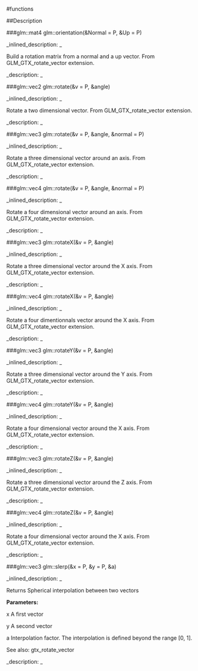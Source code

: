 #functions


<!--
_visible: True_
_advanced: False_
-->

##Description





<!----------------------------------------------------------------------------->

###glm::mat4 glm::orientation(&Normal = P, &Up = P)

<!--
_syntax: glm::orientation(&Normal = P, &Up = P)_
_name: glm::orientation_
_returns: glm::mat4_
_returns_description: _
_parameters: const glm::vec3 &Normal=P, const glm::vec3 &Up=P_
_version_started: 0.10.0_
_version_deprecated: _
_summary: _
_constant: False_
_static: False_
_visible: True_
_advanced: False_
-->

_inlined_description: _

 Build a rotation matrix from a normal and a up vector.
 From GLM_GTX_rotate_vector extension.





_description: _







<!----------------------------------------------------------------------------->

###glm::vec2 glm::rotate(&v = P, &angle)

<!--
_syntax: glm::rotate(&v = P, &angle)_
_name: glm::rotate_
_returns: glm::vec2_
_returns_description: _
_parameters: const glm::vec2 &v=P, const T &angle_
_version_started: 0.10.0_
_version_deprecated: _
_summary: _
_constant: False_
_static: False_
_visible: True_
_advanced: False_
-->

_inlined_description: _

 Rotate a two dimensional vector.
 From GLM_GTX_rotate_vector extension.





_description: _







<!----------------------------------------------------------------------------->

###glm::vec3 glm::rotate(&v = P, &angle, &normal = P)

<!--
_syntax: glm::rotate(&v = P, &angle, &normal = P)_
_name: glm::rotate_
_returns: glm::vec3_
_returns_description: _
_parameters: const glm::vec3 &v=P, const T &angle, const glm::vec3 &normal=P_
_version_started: 0.10.0_
_version_deprecated: _
_summary: _
_constant: False_
_static: False_
_visible: True_
_advanced: False_
-->

_inlined_description: _

 Rotate a three dimensional vector around an axis.
 From GLM_GTX_rotate_vector extension.





_description: _







<!----------------------------------------------------------------------------->

###glm::vec4 glm::rotate(&v = P, &angle, &normal = P)

<!--
_syntax: glm::rotate(&v = P, &angle, &normal = P)_
_name: glm::rotate_
_returns: glm::vec4_
_returns_description: _
_parameters: const glm::vec4 &v=P, const T &angle, const glm::vec3 &normal=P_
_version_started: 0.10.0_
_version_deprecated: _
_summary: _
_constant: False_
_static: False_
_visible: True_
_advanced: False_
-->

_inlined_description: _

 Rotate a four dimensional vector around an axis.
 From GLM_GTX_rotate_vector extension.





_description: _







<!----------------------------------------------------------------------------->

###glm::vec3 glm::rotateX(&v = P, &angle)

<!--
_syntax: glm::rotateX(&v = P, &angle)_
_name: glm::rotateX_
_returns: glm::vec3_
_returns_description: _
_parameters: const glm::vec3 &v=P, const T &angle_
_version_started: 0.10.0_
_version_deprecated: _
_summary: _
_constant: False_
_static: False_
_visible: True_
_advanced: False_
-->

_inlined_description: _

 Rotate a three dimensional vector around the X axis.
 From GLM_GTX_rotate_vector extension.





_description: _







<!----------------------------------------------------------------------------->

###glm::vec4 glm::rotateX(&v = P, &angle)

<!--
_syntax: glm::rotateX(&v = P, &angle)_
_name: glm::rotateX_
_returns: glm::vec4_
_returns_description: _
_parameters: const glm::vec4 &v=P, const T &angle_
_version_started: 0.10.0_
_version_deprecated: _
_summary: _
_constant: False_
_static: False_
_visible: True_
_advanced: False_
-->

_inlined_description: _

 Rotate a four dimentionnals vector around the X axis.
 From GLM_GTX_rotate_vector extension.





_description: _







<!----------------------------------------------------------------------------->

###glm::vec3 glm::rotateY(&v = P, &angle)

<!--
_syntax: glm::rotateY(&v = P, &angle)_
_name: glm::rotateY_
_returns: glm::vec3_
_returns_description: _
_parameters: const glm::vec3 &v=P, const T &angle_
_version_started: 0.10.0_
_version_deprecated: _
_summary: _
_constant: False_
_static: False_
_visible: True_
_advanced: False_
-->

_inlined_description: _

 Rotate a three dimensional vector around the Y axis.
 From GLM_GTX_rotate_vector extension.





_description: _







<!----------------------------------------------------------------------------->

###glm::vec4 glm::rotateY(&v = P, &angle)

<!--
_syntax: glm::rotateY(&v = P, &angle)_
_name: glm::rotateY_
_returns: glm::vec4_
_returns_description: _
_parameters: const glm::vec4 &v=P, const T &angle_
_version_started: 0.10.0_
_version_deprecated: _
_summary: _
_constant: False_
_static: False_
_visible: True_
_advanced: False_
-->

_inlined_description: _

 Rotate a four dimensional vector around the X axis.
 From GLM_GTX_rotate_vector extension.





_description: _







<!----------------------------------------------------------------------------->

###glm::vec3 glm::rotateZ(&v = P, &angle)

<!--
_syntax: glm::rotateZ(&v = P, &angle)_
_name: glm::rotateZ_
_returns: glm::vec3_
_returns_description: _
_parameters: const glm::vec3 &v=P, const T &angle_
_version_started: 0.10.0_
_version_deprecated: _
_summary: _
_constant: False_
_static: False_
_visible: True_
_advanced: False_
-->

_inlined_description: _

 Rotate a three dimensional vector around the Z axis.
 From GLM_GTX_rotate_vector extension.





_description: _







<!----------------------------------------------------------------------------->

###glm::vec4 glm::rotateZ(&v = P, &angle)

<!--
_syntax: glm::rotateZ(&v = P, &angle)_
_name: glm::rotateZ_
_returns: glm::vec4_
_returns_description: _
_parameters: const glm::vec4 &v=P, const T &angle_
_version_started: 0.10.0_
_version_deprecated: _
_summary: _
_constant: False_
_static: False_
_visible: True_
_advanced: False_
-->

_inlined_description: _

 Rotate a four dimensional vector around the X axis.
 From GLM_GTX_rotate_vector extension.





_description: _







<!----------------------------------------------------------------------------->

###glm::vec3 glm::slerp(&x = P, &y = P, &a)

<!--
_syntax: glm::slerp(&x = P, &y = P, &a)_
_name: glm::slerp_
_returns: glm::vec3_
_returns_description: _
_parameters: const glm::vec3 &x=P, const glm::vec3 &y=P, const T &a_
_version_started: 0.10.0_
_version_deprecated: _
_summary: _
_constant: False_
_static: False_
_visible: True_
_advanced: False_
-->

_inlined_description: _

Returns Spherical interpolation between two vectors


**Parameters:**

x A first vector

y A second vector

a Interpolation factor. The interpolation is defined beyond the range [0, 1].


See also: gtx_rotate_vector





_description: _







<!----------------------------------------------------------------------------->


